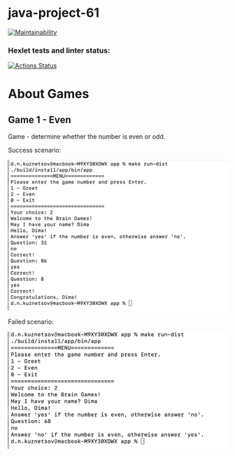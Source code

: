 # java-project-61
[![Maintainability](https://api.codeclimate.com/v1/badges/5daa16d78a60f7a87039/maintainability)](https://codeclimate.com/github/dmitkuzn/java-project-61/maintainability)

### Hexlet tests and linter status:
[![Actions Status](https://github.com/dmitkuzn/java-project-61/actions/workflows/hexlet-check.yml/badge.svg)](https://github.com/dmitkuzn/java-project-61/actions)

# About Games

## Game 1 - Even
Game - determine whether the number is even or odd.

Success scenario:

![Success](/app/assets/EvenGame_success.png)

Failed scenario:

![Fail](/app/assets/EvenGame_fail.png)



